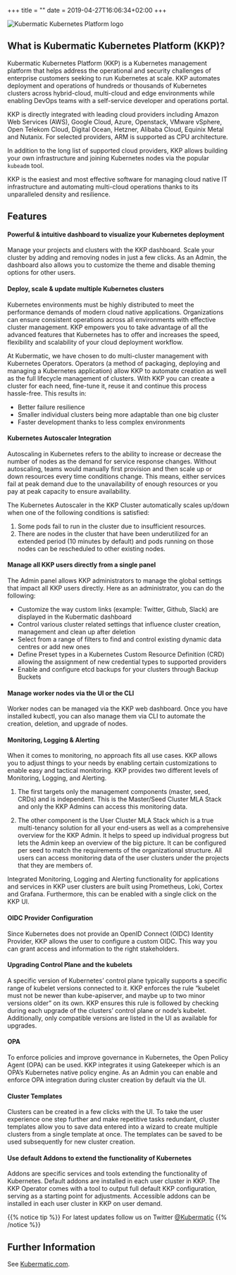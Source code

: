 +++
title = ""
date = 2019-04-27T16:06:34+02:00
+++


![Kubermatic Kubernetes Platform logo](/img/logo-kubermatic.jpg)


## What is Kubermatic Kubernetes Platform (KKP)?

Kubermatic Kubernetes Platform (KKP) is a Kubernetes management platform that helps address the operational and security challenges of enterprise customers seeking to run Kubernetes at scale. KKP automates deployment and operations of hundreds or thousands of Kubernetes clusters across hybrid-cloud, multi-cloud and edge environments while enabling DevOps teams with a self-service developer and operations portal.

KKP is directly integrated with leading cloud providers including Amazon Web Services (AWS), Google Cloud, Azure, Openstack, VMware vSphere, Open Telekom Cloud, Digital Ocean, Hetzner, Alibaba Cloud, Equinix Metal and Nutanix. For selected providers, ARM is supported as CPU architecture.

In addition to the long list of supported cloud providers, KKP allows building your own infrastructure and joining Kubernetes nodes via the popular `kubeadm` tool.

KKP is the easiest and most effective software for managing cloud native IT infrastructure and automating multi-cloud operations thanks to its unparalleled density and resilience.

## Features

#### Powerful & intuitive dashboard to visualize your Kubernetes deployment
Manage your projects and clusters with the KKP dashboard. Scale your cluster by adding and removing nodes in just a few clicks. As an Admin, the dashboard also allows you to customize the theme and disable theming options for other users.

#### Deploy, scale & update multiple Kubernetes clusters
Kubernetes environments must be highly distributed to meet the performance demands of modern cloud native applications. Organizations can ensure consistent operations across all environments with effective cluster management. KKP empowers you to take advantage of all the advanced features that Kubernetes has to offer and increases the speed, flexibility and scalability of your cloud deployment workflow.

At Kubermatic, we have chosen to do multi-cluster management with Kubernetes Operators. Operators (a method of packaging, deploying and managing a Kubernetes application) allow KKP to automate creation as well as the full lifecycle management of clusters. With KKP you can create a cluster for each need, fine-tune it, reuse it and continue this process hassle-free. This results in:
- Better failure resilience
- Smaller individual clusters being more adaptable than one big cluster
- Faster development thanks to less complex environments

#### Kubernetes Autoscaler Integration
Autoscaling in Kubernetes refers to the ability to increase or decrease the number of nodes as the demand for service response changes. Without autoscaling, teams would manually first provision and then scale up or down resources every time conditions change. This means, either services fail at peak demand due to the unavailability of enough resources or you pay at peak capacity to ensure availability.

The Kubernetes Autoscaler in the KKP Cluster automatically scales up/down when one of the following conditions is satisfied:
1. Some pods fail to run in the cluster due to insufficient resources.
2. There are nodes in the cluster that have been underutilized for an extended period (10 minutes by default) and pods running on those nodes can be rescheduled to other existing nodes.

#### Manage all KKP users directly from a single panel
The Admin panel allows KKP administrators to manage the global settings that impact all KKP users directly. Here as an administrator, you can do the following:

- Customize the way custom links (example: Twitter, Github, Slack) are displayed in the Kubermatic dashboard
- Control various cluster related settings that influence cluster creation, management and clean up after deletion
- Select from a range of filters to find and control existing dynamic data centres or add new ones
- Define Preset types in a Kubernetes Custom Resource Definition (CRD) allowing the assignment of new credential types to supported providers
- Enable and configure etcd backups for your clusters through Backup Buckets

#### Manage worker nodes via the UI or the CLI
Worker nodes can be managed via the KKP web dashboard. Once you have installed kubectl, you can also manage them via CLI to automate the creation, deletion, and upgrade of nodes.

#### Monitoring, Logging & Alerting
When it comes to monitoring, no approach fits all use cases. KKP allows you to adjust things to your needs by enabling certain customizations to enable easy and tactical monitoring.
KKP provides two different levels of Monitoring, Logging, and Alerting.

1. The first targets only the management components (master, seed, CRDs) and is independent. This is the Master/Seed Cluster MLA Stack and only the KKP Admins can access this monitoring data.

2. The other component is the User Cluster MLA Stack which is a true multi-tenancy solution for all your end-users as well as a comprehensive overview for the KKP Admin. It helps to speed up individual progress but lets the Admin keep an overview of the big picture. It can be configured per seed to match the requirements of the organizational structure. All users can access monitoring data of the user clusters under the projects that they are members of.

Integrated Monitoring, Logging and Alerting functionality for applications and services in KKP user clusters are built using Prometheus, Loki, Cortex and Grafana. Furthermore, this can be enabled with a single click on the KKP UI.

#### OIDC Provider Configuration
Since Kubernetes does not provide an OpenID Connect (OIDC) Identity Provider, KKP allows the user to configure a custom OIDC. This way you can grant access and information to the right stakeholders.

#### Upgrading Control Plane and the kubelets
A specific version of Kubernetes’ control plane typically supports a specific range of kubelet versions connected to it. KKP enforces the rule “kubelet must not be newer than kube-apiserver, and maybe up to two minor versions older” on its own. KKP ensures this rule is followed by checking during each upgrade of the clusters’ control plane or node’s kubelet. Additionally, only compatible versions are listed in the UI as available for upgrades.

#### OPA
To enforce policies and improve governance in Kubernetes, the Open Policy Agent (OPA) can be used. KKP integrates it using Gatekeeper which is an OPA’s Kubernetes native policy engine. As an Admin you can enable and enforce OPA integration during cluster creation by default via the UI.

#### Cluster Templates
Clusters can be created in a few clicks with the UI. To take the user experience one step further and make repetitive tasks redundant, cluster templates allow you to save data entered into a wizard to create multiple clusters from a single template at once. The templates can be saved to be used subsequently for new cluster creation.

#### Use default Addons to extend the functionality of Kubernetes
Addons are specific services and tools extending the functionality of Kubernetes. Default addons are installed in each user cluster in KKP. The KKP Operator comes with a tool to output full default KKP configuration, serving as a starting point for adjustments. Accessible addons can be installed in each user cluster in KKP on user demand.

{{% notice tip %}}
For latest updates follow us on Twitter [@Kubermatic](https://twitter.com/Kubermatic)
{{% /notice %}}


## Further Information

See [Kubermatic.com](https://www.kubermatic.com/).
